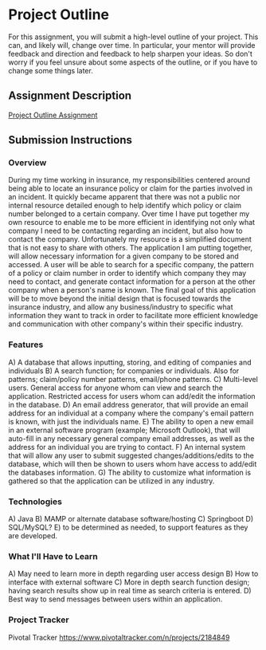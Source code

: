 # Project Outline
For this assignment, you will submit a high-level outline of your project. This can, and likely will, change over time. In particular, your mentor will provide feedback and direction and feedback to help sharpen your ideas. So don't worry if you feel unsure about some aspects of the outline, or if you have to change some things later.

## Assignment Description
[Project Outline Assignment](https://education.launchcode.org/liftoff/assignments/project-outline/)

## Submission Instructions

### Overview
During my time working in insurance, my responsibilities centered around being able to locate an insurance policy or claim for the parties involved in an incident.  It quickly became apparent that there was not a public nor internal resource detailed enough to help identify which policy or claim number belonged to a certain company.  Over time I have put together my own resource to enable me to be more efficient in identifying not only what company I need to be contacting regarding an incident, but also how to contact the company.  Unfortunately my resource is a simplified document that is not easy to share with others.
The application I am putting together, will allow necessary information for a given company to be stored and accessed.  A user will be able to search for a specific company, the pattern of a policy or claim number in order to identify which company they may need to contact, and generate contact information for a person at the other company when a person's name is known.  The final goal of this application will be to move beyond the initial design that is focused towards the insurance industry, and allow any business/industry to specific what information they want to track in order to facilitate more efficient knowledge and communication with other company's within their specific industry.
### Features
A) A database that allows inputting, storing, and editing of companies and individuals
B) A search function; for companies or individuals. Also for patterns; claim/policy number patterns, email/phone patterns.
C) Multi-level users.  General access for anyone whom can view and search the application. Restricted access for users whom can add/edit the information in the database.
D) An email address generator, that will provide an email address for an individual at a company where the company's email pattern is known, with just the individuals name.
E) The ability to open a new email in an external software program (example; Microsoft Outlook), that will auto-fill in any necessary general company email addresses, as well as the address for an individual you are trying to contact.
F) An internal system that will allow any user to submit suggested changes/additions/edits to the database, which will then be shown to users whom have access to add/edit the databases information.
G) The ability to customize what information is gathered so that the application can be utilized in any industry.
### Technologies
A) Java
B) MAMP or alternate database software/hosting
C) Springboot
D) SQL/MySQL?
E) to be determined as needed, to support features as they are developed.

### What I'll Have to Learn
A) May need to learn more in depth regarding user access design
B) How to interface with external software
C) More in depth search function design; having search results show up in real time as search criteria is entered.
D) Best way to send messages between users within an application.

### Project Tracker
Pivotal Tracker
https://www.pivotaltracker.com/n/projects/2184849